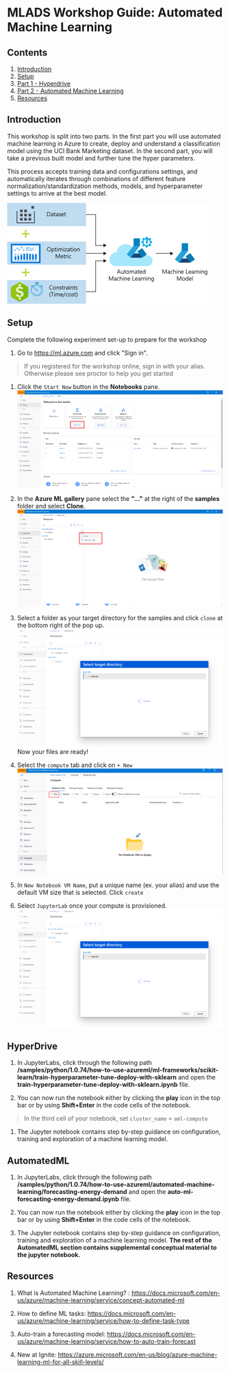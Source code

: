 # MLADS Workshop Guide: Automated Machine Learning
## Contents
1. [Introduction](#Introduction)
1. [Setup](#Setup)
1. [Part 1 - Hyperdrive](#HyperDrive)
1. [Part 2 - Automated Machine Learning](#AutomatedML)
1. [Resources](#Acknowledgements)


## Introduction
This workshop is split into two parts. In the first part you will use automated machine learning in Azure to create, deploy and understand a classification model using the UCI Bank Marketing dataset. In the second part, you will take a previous built model and further tune the hyper parameters.

This process accepts training data and configurations settings, and automatically iterates through combinations of different feature normalization/standardization methods, models, and hyperparameter settings to arrive at the best model.

![Automated ML Flow](./Images/AutoML-Flow-Chart.png)

## Setup

Complete the following experiment set-up to prepare for the workshop
1. Go to https://ml.azure.com and click "Sign in".
>If you registered for the workshop online, sign in with your alias. Otherwise please see  proctor to help you get started


1. Click the `Start Now` button in the **Notebooks** pane.
![Start Now](./Images/notebook-startnow.png)

1. In the **Azure ML gallery** pane select the **"..."** at the right of the **samples** folder and select **Clone**.
![Clone Samples](./Images/clone-samples.png)

1. Select a folder as your target directory for the samples and click `clone` at the bottom right of the pop up.
![Target Directory](./Images/target-dir.PNG)
Now your files are ready!

1. Select the `compute` tab and click on `+ New`
![New VM](./Images/newVM.PNG)

1. In `New Notebook VM Name`, put a unique name (ex. your alias) and use the default VM size that is selected. Click `create`

1. Select `JupyterLab` once your compute is provisioned.
![New VM](./Images/target-dir.PNG)


## HyperDrive

1. In JupyterLabs, click through the following path **<your-alias>/samples/python/1.0.74/how-to-use-azureml/ml-frameworks/scikit-learn/train-hyperparameter-tune-deploy-with-sklearn** and open the **train-hyperparameter-tune-deploy-with-sklearn.ipynb** file.

1. You can now run the notebook either by clicking the **play** icon in the top bar or by using **Shift+Enter** in the code cells of the notebook.

> In the third cell of your notebook, set `cluster_name` = `aml-compute`

1. The Jupyter notebook contains step by-step guidance on configuration, training and exploration of a machine learning model. 
 


## AutomatedML
    
1. In JupyterLabs, click through the following path **<your-alias>/samples/python/1.0.74/how-to-use-azureml/automated-machine-learning/forecasting-energy-demand** and open the **auto-ml-forecasting-energy-demand.ipynb** file.


1. You can now run the notebook either by clicking the **play** icon in the top bar or by using **Shift+Enter** in the code cells of the notebook.

1. The Jupyter notebook contains step by-step guidance on configuration, training and exploration of a machine learning model. **The rest of the AutomatedML section contains supplemental conceptual material to the jupyter notebook.**


## Resources

1. What is Automated Machine Learning? : https://docs.microsoft.com/en-us/azure/machine-learning/service/concept-automated-ml

1. How to define ML tasks: https://docs.microsoft.com/en-us/azure/machine-learning/service/how-to-define-task-type 

1. Auto-train a forecasting model: https://docs.microsoft.com/en-us/azure/machine-learning/service/how-to-auto-train-forecast 

1. New at Ignite: https://azure.microsoft.com/en-us/blog/azure-machine-learning-ml-for-all-skill-levels/ 